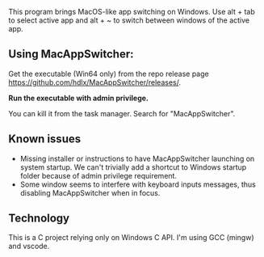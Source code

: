 This program brings MacOS-like app switching on Windows. Use alt + tab to select active app and alt + ~ to switch between windows of the active app.

## Using MacAppSwitcher:
Get the executable (Win64 only) from the repo release page https://github.com/hdlx/MacAppSwitcher/releases/.

**Run the executable with admin privilege.**

You can kill it from the task manager. Search for "MacAppSwitcher".

## Known issues
- Missing installer or instructions to have MacAppSwitcher launching on system startup. We can't trivially add a shortcut to Windows startup folder because of admin privilege requirement.
- Some window seems to interfere with keyboard inputs messages, thus disabling MacAppSwitcher when in focus.

## Technology
This is a C project relying only on Windows C API. I'm using GCC (mingw) and vscode.
